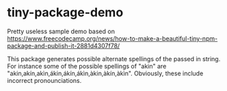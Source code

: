 # tiny-package-demo

Pretty useless sample demo based on https://www.freecodecamp.org/news/how-to-make-a-beautiful-tiny-npm-package-and-publish-it-2881d4307f78/

This package generates possible alternate spellings of the passed in string. For instance some of the possible spellings of "akin" are "akin,akín,akìn,ákin,ákín,ákìn,àkin,àkín,àkìn". Obviously, these include incorrect pronounciations.
